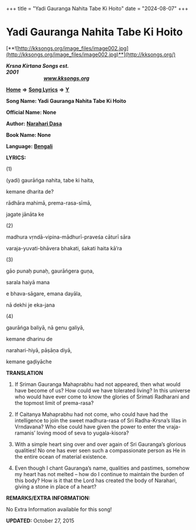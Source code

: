 +++
title = "Yadi Gauranga Nahita Tabe Ki Hoito"
date = "2024-08-07"
+++

# Yadi Gauranga Nahita Tabe Ki Hoito
[**![http://kksongs.org/image_files/image002.jpg](http://kksongs.org/image_files/image002.jpg)**](http://kksongs.org/)

**_Krsna Kirtana Songs est. 2001_**                                                                                                                                                 **_www.kksongs.org_**

[**Home**](http://kksongs.org/) **⇒** [**Song Lyrics**](http://kksongs.org/lyrics.html) **⇒** [**Y**](http://kksongs.org/songs/song_y.html)

**Song Name: Yadi Gauranga Nahita Tabe Ki Hoito**

**Official Name: None**

**Author:** [**Narahari Dasa**](http://kksongs.org/authors/list/narahari_d.html)

**Book Name: None**

**Language:** [**Bengali**](http://kksongs.org/language/list/bengali.html)

**LYRICS:**

(1)

(yadi) gaurāńga nahita, tabe ki haita,

kemane dharita de?

rādhāra mahimā, prema-rasa-sīmā,

jagate jānāta ke

(2)

madhura vṛndā-vipina-mādhurī-praveśa cāturī sāra

varaja-yuvati-bhāvera bhakati, śakati haita kā’ra

(3)

gāo punaḥ punaḥ, gaurāńgera guṇa,

sarala haiyā mana

e bhava-sāgare, emana dayāla,

nā dekhi je eka-jana

(4)

gaurāńga baliyā, nā genu galiyā,

kemane dharinu de

narahari-hiyā, pāṣāṇa diyā,

kemane gaḍiyāche

**TRANSLATION**

1) If Sriman Gauranga Mahaprabhu had not appeared, then what would have become of us? How could we have tolerated living? In this universe who would have ever come to know the glories of Srimati Radharani and the topmost limit of prema-rasa?

2) If Caitanya Mahaprabhu had not come, who could have had the intelligence to join the sweet madhura-rasa of Sri Radha-Krsna’s lilas in Vrndavana? Who else could have given the power to enter the vraja-ramanis’ loving mood of seva to yugala-kisora?

3) With a simple heart sing over and over again of Sri Gauranga’s glorious qualities! No one has ever seen such a compassionate person as He in the entire ocean of material existence.

4) Even though I chant Gauranga’s name, qualities and pastimes, somehow my heart has not melted – how do I continue to maintain the burden of this body? How is it that the Lord has created the body of Narahari, giving a stone in place of a heart?

**REMARKS/EXTRA INFORMATION:**

No Extra Information available for this song!

**UPDATED:** October 27, 2015